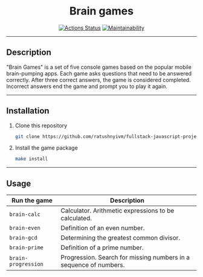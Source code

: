 <div align="center">

# Brain games

[![Actions Status](https://github.com/ratushnyivm/fullstack-javascript-project-44/actions/workflows/hexlet-check.yml/badge.svg)](https://github.com/ratushnyivm/fullstack-javascript-project-44/actions)
[![Maintainability](https://api.codeclimate.com/v1/badges/c7ae0f6504b0675561c9/maintainability)](https://codeclimate.com/github/ratushnyivm/fullstack-javascript-project-44/maintainability)

</div>

---

## Description

"Brain Games" is a set of five console games based on the popular mobile brain-pumping apps. Each game asks questions that need to be answered correctly. After three correct answers, the game is considered completed. Incorrect answers end the game and prompt you to play it again.

---

## Installation

1. Clone this repository

    ```bash
    git clone https://github.com/ratushnyivm/fullstack-javascript-project-44.git && cd fullstack-javascript-project-44
    ```

1. Install the game package

    ```bash
    make install
    ```

---

## Usage

| Run the game        | Description                                                       |
|---------------------|-------------------------------------------------------------------|
| `brain-calc`        | Calculator. Arithmetic expressions to be calculated.              |
| `brain-even`        | Definition of an even number.                                     |
| `brain-gcd`         | Determining the greatest common divisor.                          |
| `brain-prime`       | Definition of a prime number.                                     |
| `brain-progression` | Progression. Search for missing numbers in a sequence of numbers. |
